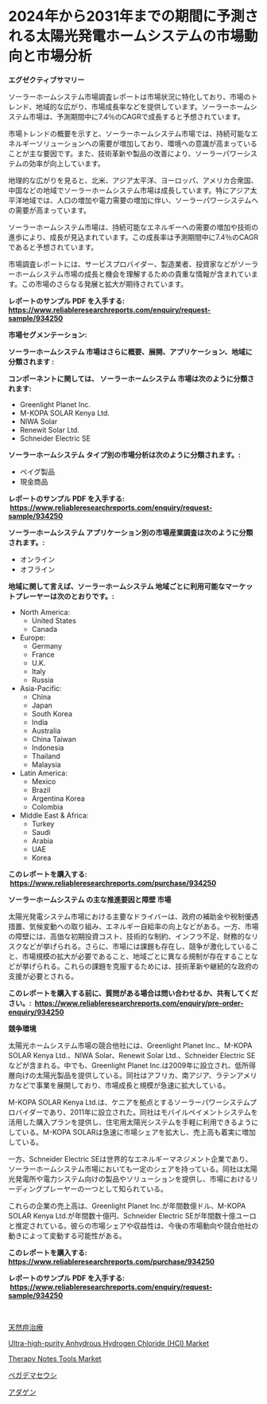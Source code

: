 <p><h1>2024年から2031年までの期間に予測される太陽光発電ホームシステムの市場動向と市場分析</h1></p><p><strong>エグゼクティブサマリー</strong></p>
<p><p>ソーラーホームシステム市場調査レポートは市場状況に特化しており、市場のトレンド、地域的な広がり、市場成長率などを提供しています。ソーラーホームシステム市場は、予測期間中に7.4％のCAGRで成長すると予想されています。</p><p>市場トレンドの概要を示すと、ソーラーホームシステム市場では、持続可能なエネルギーソリューションへの需要が増加しており、環境への意識が高まっていることが主な要因です。また、技術革新や製品の改善により、ソーラーパワーシステムの効率が向上しています。</p><p>地理的な広がりを見ると、北米、アジア太平洋、ヨーロッパ、アメリカ合衆国、中国などの地域でソーラーホームシステム市場は成長しています。特にアジア太平洋地域では、人口の増加や電力需要の増加に伴い、ソーラーパワーシステムへの需要が高まっています。</p><p>ソーラーホームシステム市場は、持続可能なエネルギーへの需要の増加や技術の進歩により、成長が見込まれています。この成長率は予測期間中に7.4％のCAGRであると予想されています。</p><p>市場調査レポートには、サービスプロバイダー、製造業者、投資家などがソーラーホームシステム市場の成長と機会を理解するための貴重な情報が含まれています。この市場のさらなる発展と拡大が期待されています。</p></p>
<p><strong>レポートのサンプル PDF を入手する: <a href="https://www.reliableresearchreports.com/enquiry/request-sample/934250">https://www.reliableresearchreports.com/enquiry/request-sample/934250</a></strong></p>
<p><strong>市場セグメンテーション:</strong></p>
<p><strong> ソーラーホームシステム 市場はさらに概要、展開、アプリケーション、地域に分類されます :</strong></p>
<p><strong>コンポーネントに関しては、 ソーラーホームシステム 市場は次のように分類されます: &nbsp;</strong></p>
<p><ul><li>Greenlight Planet Inc.</li><li>M-KOPA SOLAR Kenya Ltd.</li><li>NIWA Solar</li><li>Renewit Solar Ltd.</li><li>Schneider Electric SE</li></ul></p>
<p><strong> ソーラーホームシステム タイプ別の市場分析は次のように分類されます。:</strong></p>
<p><ul><li>ペイグ製品</li><li>現金商品</li></ul></p>
<p><strong>レポートのサンプル PDF を入手する: &nbsp;<a href="https://www.reliableresearchreports.com/enquiry/request-sample/934250">https://www.reliableresearchreports.com/enquiry/request-sample/934250</a></strong></p>
<p><strong> ソーラーホームシステム アプリケーション別の市場産業調査は次のように分類されます。:</strong></p>
<p><ul><li>オンライン</li><li>オフライン</li></ul></p>
<p><strong>地域に関して言えば、ソーラーホームシステム 地域ごとに利用可能なマーケットプレーヤーは次のとおりです。:</strong></p>
<p><ul>
    <li>
        North America:
        <ul>
            <li>United States</li>
            <li>Canada</li>
        </ul>
    </li>
    <li>
        Europe:
        <ul>
            <li>Germany</li>
            <li>France</li>
            <li>U.K.</li>
            <li>Italy</li>
            <li>Russia</li>
        </ul>
    </li>
    <li>
        Asia-Pacific:
        <ul>
            <li>China</li>
            <li>Japan</li>
            <li>South Korea</li>
            <li>India</li>
            <li>Australia</li>
            <li>China Taiwan</li>
            <li>Indonesia</li>
            <li>Thailand</li>
            <li>Malaysia</li>
        </ul>
    </li>
    <li>
        Latin America:
        <ul>
            <li>Mexico</li>
            <li>Brazil</li>
            <li>Argentina Korea</li>
            <li>Colombia</li>
        </ul>
    </li>
    <li>
        Middle East & Africa:
        <ul>
            <li>Turkey</li>
            <li>Saudi</li>
            <li>Arabia</li>
            <li>UAE</li>
            <li>Korea</li>
        </ul>
    </li>
    </ul></p>
<p><strong>このレポートを購入する: &nbsp;<a href="https://www.reliableresearchreports.com/purchase/934250">https://www.reliableresearchreports.com/purchase/934250</a></strong></p>
<p><strong>ソーラーホームシステム の主な推進要因と障壁 市場</strong></p>
<p><p>太陽光発電システム市場における主要なドライバーは、政府の補助金や税制優遇措置、気候変動への取り組み、エネルギー自給率の向上などがある。一方、市場の障壁には、高価な初期投資コスト、技術的な制約、インフラ不足、財務的なリスクなどが挙げられる。さらに、市場には課題も存在し、競争が激化していること、市場規模の拡大が必要であること、地域ごとに異なる規制が存在することなどが挙げられる。これらの課題を克服するためには、技術革新や継続的な政府の支援が必要とされる。</p></p>
<p><strong>このレポートを購入する前に、質問がある場合は問い合わせるか、共有してください。:&nbsp; <a href="https://www.reliableresearchreports.com/enquiry/pre-order-enquiry/934250">https://www.reliableresearchreports.com/enquiry/pre-order-enquiry/934250</a></strong></p>
<p><strong>競争環境</strong></p>
<p><p>太陽光ホームシステム市場の競合他社には、Greenlight Planet Inc.、M-KOPA SOLAR Kenya Ltd.、NIWA Solar、Renewit Solar Ltd.、Schneider Electric SEなどが含まれる。中でも、Greenlight Planet Inc.は2009年に設立され、低所得層向けの太陽光製品を提供している。同社はアフリカ、南アジア、ラテンアメリカなどで事業を展開しており、市場成長と規模が急速に拡大している。</p><p>M-KOPA SOLAR Kenya Ltd.は、ケニアを拠点とするソーラーパワーシステムプロバイダーであり、2011年に設立された。同社はモバイルペイメントシステムを活用した購入プランを提供し、住宅用太陽光システムを手軽に利用できるようにしている。M-KOPA SOLARは急速に市場シェアを拡大し、売上高も着実に増加している。</p><p>一方、Schneider Electric SEは世界的なエネルギーマネジメント企業であり、ソーラーホームシステム市場においても一定のシェアを持っている。同社は太陽光発電所や電力システム向けの製品やソリューションを提供し、市場におけるリーディングプレーヤーの一つとして知られている。</p><p>これらの企業の売上高は、Greenlight Planet Inc.が年間数億ドル、M-KOPA SOLAR Kenya Ltd.が年間数十億円、Schneider Electric SEが年間数十億ユーロと推定されている。彼らの市場シェアや収益性は、今後の市場動向や競合他社の動きによって変動する可能性がある。</p></p>
<p><strong>このレポートを購入する: &nbsp; <a href="https://www.reliableresearchreports.com/purchase/934250">https://www.reliableresearchreports.com/purchase/934250</a></strong></p>
<p><strong>レポートのサンプル PDF を入手する: &nbsp;<a href="https://www.reliableresearchreports.com/enquiry/request-sample/934250">https://www.reliableresearchreports.com/enquiry/request-sample/934250</a></strong><strong></strong></p>
<p>&nbsp;</p>
<p><p><a href="https://github.com/zekaoe592392/Market-Research-Report-List-1/blob/main/7923713184391.md">天然痘治療</a></p><p><a href="https://zircon-bluebell-299.notion.site/Ultra-high-purity-Anhydrous-Hydrogen-Chloride-HCl-Market-A-Comprehensive-Report-of-its-Market-Sha-8e646d124a2a4f58b8b1b4151d78461e">Ultra-high-purity Anhydrous Hydrogen Chloride (HCl) Market</a></p><p><a href="https://issuu.com/reportprime-2/docs/therapy-notes-tools-market-size-2030.pptx">Therapy Notes Tools Market</a></p><p><a href="https://medium.com/@jaynedurgan2023/%E3%83%9A%E3%82%AC%E3%83%87%E3%83%9E%E3%83%BC%E3%82%BC%E3%83%96%E3%82%BF%E5%B8%82%E5%A0%B4%E3%81%AE%E3%83%88%E3%83%AC%E3%83%B3%E3%83%89%E3%81%A8%E5%B8%82%E5%A0%B4%E5%88%86%E6%9E%90%E3%81%AF-2024%E5%B9%B4%E3%81%8B%E3%82%892031%E5%B9%B4%E3%81%BE%E3%81%A7%E3%81%AE%E6%9C%9F%E9%96%93%E3%81%AB%E4%BA%88%E6%B8%AC%E3%81%95%E3%82%8C%E3%81%A6%E3%81%84%E3%81%BE%E3%81%99-265676cc027d">ペガデマセウシ</a></p><p><a href="https://medium.com/@jaynedurgan2023/%E3%82%A2%E3%83%80%E3%82%B2%E3%83%B3%E5%B8%82%E5%A0%B4-%E5%B8%82%E5%A0%B4cagr-%E5%B8%82%E5%A0%B4%E3%83%88%E3%83%AC%E3%83%B3%E3%83%89-%E6%88%90%E9%95%B7%E6%88%A6%E7%95%A5%E3%81%B8%E3%81%AE%E6%B4%9E%E5%AF%9F-26e5a18f67f7">アダゲン</a></p></p>